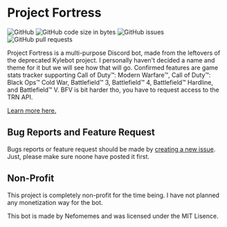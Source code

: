 
# Project Fortress

![GitHub](https://img.shields.io/github/license/Nefomemes/Fortress?style=flat-square) ![GitHub code size in bytes](https://img.shields.io/github/languages/code-size/Nefomemes/Fortress?style=flat-square) ![GitHub issues](https://img.shields.io/github/issues/Nefomemes/Fortress?style=flat-square) ![GitHub pull requests](https://img.shields.io/github/issues-pr/Nefomemes/Fortress?style=flat-square)

Project Fortress is a multi-purpose Discord bot, made from the leftovers of the deprecated Kylebot project. I personally haven't decided a name and theme for it but we will see how that will go. Confirmed features are game stats tracker supporting Call of Duty™️: Modern Warfare™️, Call of Duty™️: Black Ops™️ Cold War, Battlefield™️ 3, Battlefield™️ 4, Battlefield™️ Hardline, and Battlefield™️ V. BFV is bit harder tho, you have to request access to the TRN API.

[Learn more here.](https://nefomemes.blogspot.com/2020/12/projects.html)

## Bug Reports and Feature Request
Bugs reports or feature request should be made by [creating a new issue](https://github.com/Nefomemes/Kylebot/issues/new). Just, please make sure noone have posted it first.
 
## Non-Profit
This project is completely non-profit for the time being. I have not planned any monetization way for the bot.

This bot is made by Nefomemes and was licensed under the MIT Lisence.



